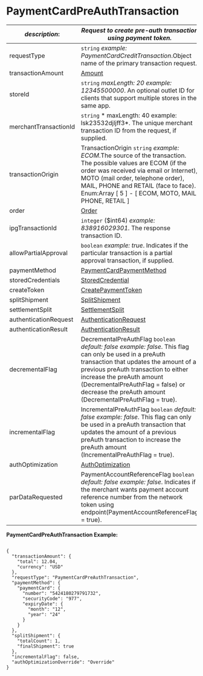 
# PaymentCardPreAuthTransaction

| *description*:   | *Request to create pre-auth transaction using payment token.*|
|----|----|
| requestType |    ``` string ```  *example:   PaymentCardCreditTransaction*.Object name of the primary transaction request.|
| transactionAmount | [Amount](?path=docs/schemas-md/Amount.md)|
| storeId |    ``` string ```  *maxLength: 20  example: 12345500000*. An optional outlet ID for clients that support multiple stores in the same app.|
| merchantTransactionId |    ``` string ```   * maxLength: 40 example: lsk23532djljff3*. The unique merchant transaction ID from the request, if supplied.|
| transactionOrigin |  TransactionOrigin  ``` string ```  *example: ECOM*.The source of the transaction. The possible values are ECOM (if the order was received via email or Internet), MOTO (mail order, telephone order), MAIL, PHONE and RETAIL (face to face). Enum:Array [ 5 ] - [ ECOM, MOTO, MAIL, PHONE, RETAIL ]|
| order | [Order](?path=docs/schemas-md/Order.md)|
| ipgTransactionId |    ``` integer ``` ($int64)  *example: 838916029301*. The response transaction ID.|
| allowPartialApproval |    ``` boolean ```  *example: true*. Indicates if the particular transaction is a partial approval transaction, if supplied.|
| paymentMethod | [PaymentCardPaymentMethod](?path=docs/schemas-md/PaymentCardPaymentMethod.md)|
| storedCredentials | [StoredCredential](?path=docs/schemas-md/StoredCredential.md)|
| createToken | [CreatePaymentToken](?path=docs/schemas-md/CreatePaymentToken.md)|
| splitShipment | [SplitShipment](?path=docs/schemas-md/SplitShipment.md)|
| settlementSplit | [SettlementSplit](?path=docs/schemas-md/SettlementSplit.md)|
| authenticationRequest | [AuthenticationRequest](?path=docs/schemas-md/AuthenticationRequest.md)| 
| authenticationResult | [AuthenticationResult](?path=docs/schemas-md/AuthenticationResult.md)|
| decrementalFlag |  DecrementalPreAuthFlag  ``` boolean ```  *default: false  example: false*. This flag can only be used in a preAuth transaction that updates the amount of a previous preAuth transaction to either increase the preAuth amount (DecrementalPreAuthFlag = false) or decrease the preAuth amount (DecrementalPreAuthFlag = true).|
| incrementalFlag |  IncrementalPreAuthFlag  ``` boolean ```  *default: false example: false*. This flag can only be used in a preAuth transaction that updates the amount of a previous preAuth transaction to increase the preAuth amount (IncrementalPreAuthFlag = true).|
| authOptimization | [AuthOptimization](?path=docs/schemas-md/AuthOptimization.md)|   
| parDataRequested |  PaymentAccountReferenceFlag  ``` boolean ```  *default: false example: false*. Indicates if the merchant wants payment account reference number from the network token using endpoint(PaymentAccountReferenceFlag = true).|

**PaymentCardPreAuthTransaction Example:**

```{r}

{
  "transactionAmount": {
    "total": 12.04,
    "currency": "USD"
  },
  "requestType": "PaymentCardPreAuthTransaction",
  "paymentMethod": {
    "paymentCard": {
      "number": "5424180279791732",
      "securityCode": "977",
      "expiryDate": {
        "month": "12",
        "year": "24"
      }
    }
  },
  "splitShipment": {
    "totalCount": 1,
    "finalShipment": true
  },
  "incrementalFlag": false,
  "authOptimizationOverride": "Override"
}
```

   



 
